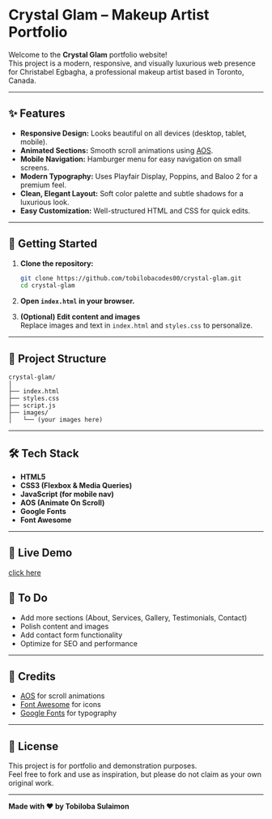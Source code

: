 # Crystal Glam – Makeup Artist Portfolio

Welcome to the **Crystal Glam** portfolio website!  
This project is a modern, responsive, and visually luxurious web presence for Christabel Egbagha, a professional makeup artist based in Toronto, Canada.

---

## ✨ Features

- **Responsive Design:** Looks beautiful on all devices (desktop, tablet, mobile).
- **Animated Sections:** Smooth scroll animations using [AOS](https://michalsnik.github.io/aos/).
- **Mobile Navigation:** Hamburger menu for easy navigation on small screens.
- **Modern Typography:** Uses Playfair Display, Poppins, and Baloo 2 for a premium feel.
- **Clean, Elegant Layout:** Soft color palette and subtle shadows for a luxurious look.
- **Easy Customization:** Well-structured HTML and CSS for quick edits.

---

## 🚀 Getting Started

1. **Clone the repository:**
   ```bash
   git clone https://github.com/tobilobacodes00/crystal-glam.git
   cd crystal-glam
   ```

2. **Open `index.html` in your browser.**

3. **(Optional) Edit content and images**  
   Replace images and text in `index.html` and `styles.css` to personalize.

---

## 📁 Project Structure

```
crystal-glam/
│
├── index.html
├── styles.css
├── script.js
├── images/
│   └── (your images here)
```

---

## 🛠️ Tech Stack

- **HTML5**
- **CSS3 (Flexbox & Media Queries)**
- **JavaScript (for mobile nav)**
- **AOS (Animate On Scroll)**
- **Google Fonts**
- **Font Awesome**

---

## 📸 Live Demo

[click here](https://tobilobacodes00.github.io/Crystal-Glam/)
## 📝 To Do

- Add more sections (About, Services, Gallery, Testimonials, Contact)
- Polish content and images
- Add contact form functionality
- Optimize for SEO and performance

---

## 🙌 Credits

- [AOS](https://michalsnik.github.io/aos/) for scroll animations
- [Font Awesome](https://fontawesome.com/) for icons
- [Google Fonts](https://fonts.google.com/) for typography

---

## 📢 License

This project is for portfolio and demonstration purposes.  
Feel free to fork and use as inspiration, but please do not claim as your own original work.

---

**Made with ❤️ by Tobiloba Sulaimon**
